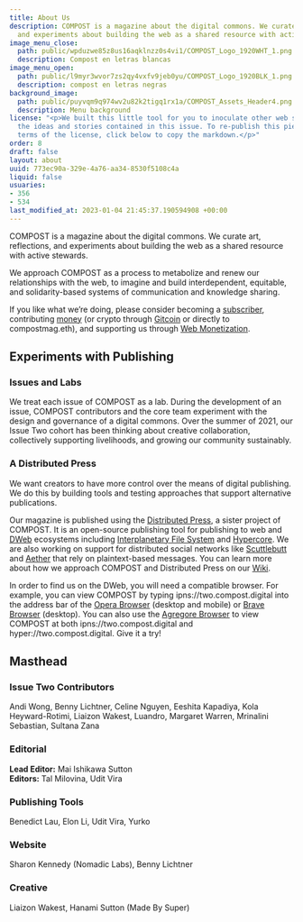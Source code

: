 ```yaml
---
title: About Us
description: COMPOST is a magazine about the digital commons. We curate art, reflections,
  and experiments about building the web as a shared resource with active stewards.
image_menu_close:
  path: public/wpduzwe85z8us16aqklnzz0s4vi1/COMPOST_Logo_1920WHT_1.png
  description: Compost en letras blancas
image_menu_open:
  path: public/l9myr3wvor7zs2qy4vxfv9jeb0yu/COMPOST_Logo_1920BLK_1.png
  description: compost en letras negras
background_image:
  path: public/puyvqm9q974wv2u82k2tigq1rx1a/COMPOST_Assets_Header4.png
  description: Menu background
license: "<p>We built this little tool for you to inoculate other web spaces with
  the ideas and stories contained in this issue. To re-publish this piece under the
  terms of the license, click below to copy the markdown.</p>"
order: 8
draft: false
layout: about
uuid: 773ec90a-329e-4a76-aa34-8530f5108c4a
liquid: false
usuaries:
- 356
- 534
last_modified_at: 2023-01-04 21:45:37.190594908 +00:00
---
```


<p>COMPOST is a magazine about the digital commons. We curate art, reflections, and experiments about building the web as a shared resource with active stewards.</p><p>We approach COMPOST as a process to metabolize and renew our relationships with the web, to imagine and build interdependent, equitable, and solidarity-based systems of communication and knowledge sharing.</p><p>If you like what we’re doing, please consider becoming a <a href="https://opencollective.com/compost/contribute/backer-22573/checkout" rel="noopener" referrerpolicy="strict-origin-when-cross-origin">subscriber</a>, contributing <a href="https://opencollective.com/compost" rel="noopener" referrerpolicy="strict-origin-when-cross-origin">money</a> (or crypto through <a href="https://gitcoin.co/grants/1385/compost" rel="noopener" referrerpolicy="strict-origin-when-cross-origin">Gitcoin</a> or directly to compostmag.eth), and supporting us through <a href="https://two.compost.digital/support-us/#web-monetization" rel="noopener" referrerpolicy="strict-origin-when-cross-origin">Web Monetization</a>.</p><h2 id="experiments-with-publishing">Experiments with Publishing</h2><h3 id="issues-and-labs">Issues and Labs</h3><p>We treat each issue of COMPOST as a lab. During the development of an issue, COMPOST contributors and the core team experiment with the design and governance of a digital commons. Over the summer of 2021, our Issue Two cohort has been thinking about creative collaboration, collectively supporting livelihoods, and growing our community sustainably.</p><h3 id="a-distributed-press">A Distributed Press</h3><p>We want creators to have more control over the means of digital publishing. We do this by building tools and testing approaches that support alternative publications.</p><p>Our magazine is published using the <a href="https://distributed.press" rel="noopener" referrerpolicy="strict-origin-when-cross-origin">Distributed Press</a>, a sister project of COMPOST. It is an open-source publishing tool for publishing to web and <a href="https://getdweb.net" rel="noopener" referrerpolicy="strict-origin-when-cross-origin">DWeb</a> ecosystems including <a href="https://ipfs.io" rel="noopener" referrerpolicy="strict-origin-when-cross-origin">Interplanetary File System</a> and <a href="https://hypercore-protocol.org" rel="noopener" referrerpolicy="strict-origin-when-cross-origin">Hypercore</a>. We are also working on support for distributed social networks like <a href="https://scuttlebutt.nz" rel="noopener" referrerpolicy="strict-origin-when-cross-origin">Scuttlebutt</a> and <a href="https://aether.app" rel="noopener" referrerpolicy="strict-origin-when-cross-origin">Aether</a> that rely on plaintext-based messages. You can learn more about how we approach COMPOST and Distributed Press on our <a href="https://github.com/hyphacoop/distributed-press-organizing/wiki/About-COMPOST-and-Distributed-Press/" rel="noopener" referrerpolicy="strict-origin-when-cross-origin">Wiki</a>.</p><p>In order to find us on the DWeb, you will need a compatible browser. For example, you can view COMPOST by typing ipns://two.compost.digital into the address bar of the <a href="https://www.opera.com" rel="noopener" referrerpolicy="strict-origin-when-cross-origin">Opera Browser</a> (desktop and mobile) or <a href="https://brave.com" rel="noopener" referrerpolicy="strict-origin-when-cross-origin">Brave Browser</a> (desktop). You can also use the <a href="https://github.com/AgregoreWeb/agregore-browser" rel="noopener" referrerpolicy="strict-origin-when-cross-origin">Agregore Browser</a> to view COMPOST at both ipns://two.compost.digital and hyper://two.compost.digital. Give it a try!</p><h2 id="masthead">Masthead</h2><h3 id="issue-two-contributors">Issue Two Contributors</h3><p>Andi Wong, Benny Lichtner, Celine Nguyen, Eeshita Kapadiya, Kola Heyward-Rotimi, Liaizon Wakest, Luandro, Margaret Warren, Mrinalini Sebastian, Sultana Zana</p><h3 id="editorial">Editorial</h3><p><strong>Lead Editor:</strong> Mai Ishikawa Sutton<br><strong>Editors:</strong> Tal Milovina, Udit Vira</p><h3 id="publishing-tools">Publishing Tools</h3><p>Benedict Lau, Elon Li, Udit Vira, Yurko</p><h3 id="website">Website</h3><p>Sharon Kennedy (Nomadic Labs), Benny Lichtner</p><h3 id="creative">Creative</h3><p>Liaizon Wakest, Hanami Sutton (Made By Super)</p>